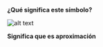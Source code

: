 **¿Qué significa este símbolo?**

![alt text](https://user-images.githubusercontent.com/43348980/47433389-a6eba380-d7a0-11e8-8a40-c540ac00a6b6.png)

**Significa que es aproximación**
